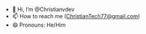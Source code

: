 - 👋 Hi, I’m @Christianvdev
- 📫 How to reach me (ChristianTech77@gmail.com)
- 😄 Pronouns: He/Him

<!---
Christianvdev/Christianvdev is a ✨ special ✨ repository because its `README.md` (this file) appears on your GitHub profile.
You can click the Preview link to take a look at your changes.
--->
